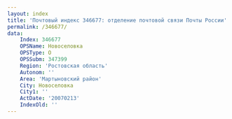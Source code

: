 ```yaml
---
layout: index
title: 'Почтовый индекс 346677: отделение почтовой связи Почты России'
permalink: /346677/
data:
    Index: 346677
    OPSName: Новоселовка
    OPSType: О
    OPSSubm: 347399
    Region: 'Ростовская область'
    Autonom: ''
    Area: 'Мартыновский район'
    City: Новоселовка
    City1: ''
    ActDate: '20070213'
    IndexOld: ''
---
```

